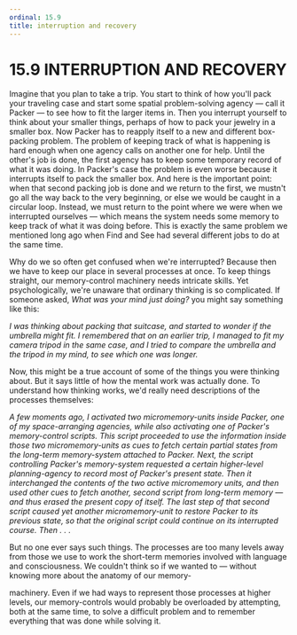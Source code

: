 ```yaml
---
ordinal: 15.9
title: interruption and recovery
---
```


# 15.9 INTERRUPTION AND RECOVERY 

<p>Imagine that you plan to take a trip. You start to think of how you'll pack your traveling case and start some spatial problem-solving agency &mdash; call it Packer &mdash; to see how to fit the larger items in. Then you interrupt yourself to think about your smaller things, perhaps of how to pack your jewelry in a smaller box. Now Packer has to reapply itself to a new and different box-packing problem. The problem of keeping track of what is happening is hard enough when one agency calls on another one for help. Until the other's job is done, the first agency has to keep some temporary record of what it was doing. In Packer's case the problem is even worse because it interrupts itself to pack the smaller box. And here is the important point: when that second packing job is done and we return to the first, we mustn't go all the way back to the very beginning, or else we would be caught in a circular loop. Instead, we must return to the point where we were when we interrupted ourselves &mdash; which means the system needs some memory to keep track of what it was doing before. This is exactly the same problem we mentioned long ago when Find and See had several different jobs to do at the same time.</p>
<p>Why do we so often get confused when we're interrupted? Because then we have to keep our place in several processes at once. To keep things straight, our memory-control machinery needs intricate skills. Yet psychologically, we're unaware that ordinary thinking is so complicated. If someone asked, <em>What was your mind just doing?</em> you might say something like this:</p>
<p><em>I was thinking about packing that suitcase, and started to wonder if the umbrella might fit. I remembered that on an earlier trip, I managed to fit my camera tripod in the same case, and I tried to compare the umbrella and the tripod in my mind, to see which one was longer.</em></p>
<p>Now, this might be a true account of some of the things you were thinking about. But it says little of how the mental work was actually done. To understand how thinking works, we'd really need descriptions of the processes themselves:</p>
<p><em>A few moments ago, I activated two micromemory-units inside Packer, one of my space-arranging agencies, while also activating one of Packer's memory-control scripts. This script proceeded to use the information inside those two micromemory-units as cues to fetch certain partial states from the long-term memory-system attached to Packer. Next, the script controlling Packer's memory-system requested a certain higher-level planning-agency to record most of Packer's present state. Then it interchanged the contents of the two active micromemory units, and then used other cues to fetch another, second script from long-term memory &mdash; and thus erased the present copy of itself. The last step of that second script caused yet another micromemory-unit to restore Packer to its previous state, so that the original script could continue on its interrupted course. Then . . .</em></p>
<p>But no one ever says such things. The processes are too many levels away from those we use to work the short-term memories involved with language and consciousness. We couldn't think so if we wanted to &mdash; without knowing more about the anatomy of our memory-</p>
<p>machinery. Even if we had ways to represent those processes at higher levels, our memory-controls would probably be overloaded by attempting, both at the same time, to solve a difficult problem and to remember everything that was done while solving it.</p>